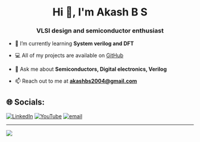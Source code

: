 <h1 align="center">Hi 👋, I'm Akash B S</h1>
<h3 align="center">VLSI design and semiconductor enthusiast</h3>


- 🌱 I’m currently learning **System verilog and DFT**

- 💻 All of my projects are available on [GitHub](https://github.com/akashbs802)

- 💬 Ask me about **Semiconductors, Digital electronics, Verilog**

- 📫 Reach out to me at **akashbs2004@gmail.com**

## 🌐 Socials:
[![LinkedIn](https://img.shields.io/badge/LinkedIn-%230077B5.svg?logo=linkedin&logoColor=white)](https://linkedin.com/in/akashbs802) [![YouTube](https://img.shields.io/badge/YouTube-%23FF0000.svg?logo=YouTube&logoColor=white)](https://www.youtube.com/@vlsivault_802) [![email](https://img.shields.io/badge/Email-D14836?logo=gmail&logoColor=white)](mailto:akashbs2004@gmaill.com) 

---
[![](https://visitcount.itsvg.in/api?id=akashbs802&icon=0&color=0)](https://visitcount.itsvg.in)

